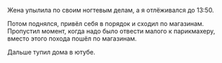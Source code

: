 Жена упылила по своим ногтевым делам, а я отлёживался до 13:50.

Потом поднялся, привёл себя в порядок и сходил по магазинам.
Пропустил момент, когда надо было отвести малого к парикмахеру, вместо этого похода пошёл по магазинам.

Дальше тупил дома в ютубе.